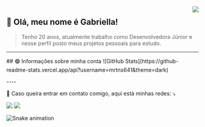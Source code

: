 <img src="https://tenor.com/pt-BR/view/rain-garden-pixel-art-scenic-gif-21074536.gif" align="right">

## 💚 Olá, meu nome é <strong>Gabriella!</strong>
> Tenho 20 anos, atualmente trabalho como Desenvolvedora Júnior e nesse perfil posto meus projetos pessoais para estudo. 

----
<p align="left">
## 🟢 Informações sobre minha conta
![GitHub Stats](https://github-readme-stats.vercel.app/api?username=mrtns641&theme=dark)
</p>
----

<p align="left">
  💌 Caso queira entrar em contato comigo, aqui está minhas redes: ⤵️
</p>

<p align="left">
  <a href="#" alt="Linkedin">
  <img src="https://img.shields.io/badge/-Linkedin-0e76a8?style=flat-square&logo=Linkedin&logoColor=white&link=https://www.linkedin.com/in/gabriella-martins-cavalheiro-santos/" /></a>
  
  <a href="#" alt="Gmail">
  <img src="https://img.shields.io/badge/-Gmail-FF0000?style=flat-square&labelColor=FF0000&logo=gmail&logoColor=white&link=gabmcavalheiro641@gmail.com" /></a>
</p>


![Snake animation](https://github.com/mrtns641/mrtns641/blob/output/github-contribution-grid-snake.svg)
